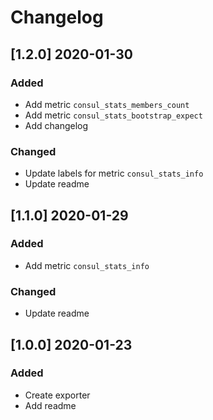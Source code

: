 # Changelog

## [1.2.0] 2020-01-30
### Added
- Add metric `consul_stats_members_count`
- Add metric `consul_stats_bootstrap_expect`
- Add changelog

### Changed
- Update labels for metric `consul_stats_info`
- Update readme

## [1.1.0] 2020-01-29
### Added 
- Add metric `consul_stats_info`

### Changed
- Update readme

## [1.0.0] 2020-01-23
### Added
- Create exporter
- Add readme
